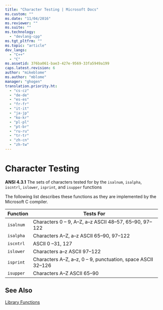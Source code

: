 ```yaml
---
title: "Character Testing | Microsoft Docs"
ms.custom: ""
ms.date: "11/04/2016"
ms.reviewer: ""
ms.suite: ""
ms.technology: 
  - "devlang-cpp"
ms.tgt_pltfrm: ""
ms.topic: "article"
dev_langs: 
  - "C++"
  - "C"
ms.assetid: 376ba061-bae3-427e-9569-33fa5949a199
caps.latest.revision: 6
author: "mikeblome"
ms.author: "mblome"
manager: "ghogen"
translation.priority.ht: 
  - "cs-cz"
  - "de-de"
  - "es-es"
  - "fr-fr"
  - "it-it"
  - "ja-jp"
  - "ko-kr"
  - "pl-pl"
  - "pt-br"
  - "ru-ru"
  - "tr-tr"
  - "zh-cn"
  - "zh-tw"
---
```

# Character Testing
**ANSI 4.3.1** The sets of characters tested for by the `isalnum`, `isalpha`, `iscntrl`, `islower`, `isprint`, and `isupper` functions  
  
 The following list describes these functions as they are implemented by the Microsoft C compiler.  
  
|Function|Tests For|  
|--------------|---------------|  
|`isalnum`|Characters 0 – 9, A–Z, a–z ASCII 48–57, 65–90, 97–122|  
|`isalpha`|Characters A–Z, a–z ASCII 65–90, 97–122|  
|`iscntrl`|ASCII 0 –31, 127|  
|`islower`|Characters a–z ASCII 97–122|  
|`isprint`|Characters A–Z, a–z, 0 – 9, punctuation, space ASCII 32–126|  
|`isupper`|Characters A–Z ASCII 65–90|  
  
## See Also  
 [Library Functions](../c-language/library-functions.md)